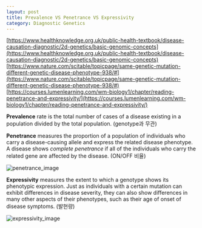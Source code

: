 ```yaml
---
layout: post
title: Prevalence VS Penetrance VS Expressivity
category: Diagnostic Genetics
---
```


[https://www.healthknowledge.org.uk/public-health-textbook/disease-causation-diagnostic/2d-genetics/basic-genomic-concepts](https://www.healthknowledge.org.uk/public-health-textbook/disease-causation-diagnostic/2d-genetics/basic-genomic-concepts)
[https://www.nature.com/scitable/topicpage/same-genetic-mutation-different-genetic-disease-phenotype-938/#](https://www.nature.com/scitable/topicpage/same-genetic-mutation-different-genetic-disease-phenotype-938/#)
[https://courses.lumenlearning.com/wm-biology1/chapter/reading-penetrance-and-expressivity/](https://courses.lumenlearning.com/wm-biology1/chapter/reading-penetrance-and-expressivity/)


**Prevalence** rate is the total number of cases of a disease existing in a 
population divided by the total population. (genotype과 무관)


**Penetrance** measures the proportion of a population of individuals who carry 
a disease-causing allele and express the related disease phenotype. A disease 
shows *complete penetrance* if all of the individuals who carry the related 
gene are affected by the disease. (ON/OFF 비율)


![penetrance_image](https://s3-us-west-2.amazonaws.com/courses-images/wp-content/uploads/sites/110/2016/06/15205138/penetrance.png)


**Expressivity** measures the extent to which a genotype shows its phenotypic 
expression. Just as individuals with a certain mutation can exhibit differences 
in disease severity, they can also show differences in many other aspects of 
their phenotypes, such as their age of onset of disease symptoms. (발현량)


![expressivity_image](https://s3-us-west-2.amazonaws.com/courses-images/wp-content/uploads/sites/110/2016/06/15205107/expressivity.png)